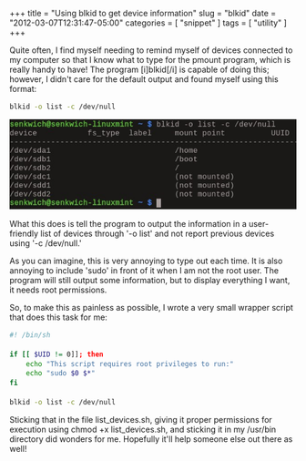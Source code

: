 +++
title = "Using blkid to get device information"
slug = "blkid"
date = "2012-03-07T12:31:47-05:00"
categories = [ "snippet" ]
tags = [ "utility" ]
+++

Quite often, I find myself needing to remind myself of devices connected to my
computer so that I know what to type for the pmount program, which is really
handy to have! The program [i]blkid[/i] is capable of doing this; however, I
didn't care for the default output and found myself using this format:

``` bash
blkid -o list -c /dev/null
```

![Example of usage](/img/post/blkid.jpg)

What this does is tell the program to output the information in a user-friendly
list of devices through '-o list' and not report previous devices using '-c
/dev/null.'

As you can imagine, this is very annoying to type out each time. It is also
annoying to include 'sudo' in front of it when I am not the root user. The
program will still output some information, but to display everything I want,
it needs root permissions.

So, to make this as painless as possible, I wrote a very small wrapper script
that does this task for me:

``` bash
#! /bin/sh

if [[ $UID != 0]]; then
    echo "This script requires root privileges to run:"
    echo "sudo $0 $*"
fi

blkid -o list -c /dev/null
```

Sticking that in the file list_devices.sh, giving it proper permissions for
execution using chmod +x list_devices.sh, and sticking it in my /usr/bin
directory did wonders for me. Hopefully it'll help someone else out there as
well!

